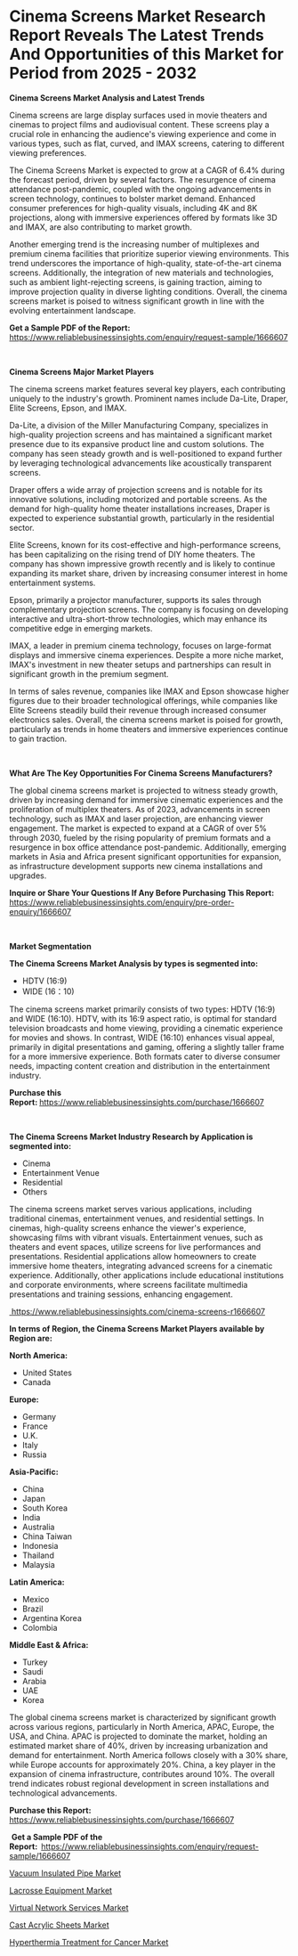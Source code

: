 <p><h1>Cinema Screens Market Research Report Reveals The Latest Trends And Opportunities of this Market for Period from 2025 - 2032</h1></p><p><strong>Cinema Screens Market Analysis and Latest Trends</strong></p>
<p><p>Cinema screens are large display surfaces used in movie theaters and cinemas to project films and audiovisual content. These screens play a crucial role in enhancing the audience's viewing experience and come in various types, such as flat, curved, and IMAX screens, catering to different viewing preferences.</p><p>The Cinema Screens Market is expected to grow at a CAGR of 6.4% during the forecast period, driven by several factors. The resurgence of cinema attendance post-pandemic, coupled with the ongoing advancements in screen technology, continues to bolster market demand. Enhanced consumer preferences for high-quality visuals, including 4K and 8K projections, along with immersive experiences offered by formats like 3D and IMAX, are also contributing to market growth.</p><p>Another emerging trend is the increasing number of multiplexes and premium cinema facilities that prioritize superior viewing environments. This trend underscores the importance of high-quality, state-of-the-art cinema screens. Additionally, the integration of new materials and technologies, such as ambient light-rejecting screens, is gaining traction, aiming to improve projection quality in diverse lighting conditions. Overall, the cinema screens market is poised to witness significant growth in line with the evolving entertainment landscape.</p></p>
<p><strong>Get a Sample PDF of the Report:&nbsp;</strong> <a href="https://www.reliablebusinessinsights.com/enquiry/request-sample/1666607?utm_campaign=100&utm_medium=2&utm_source=Github&utm_content=ia&utm_term=06032025&utm_id=cinema-screens">https://www.reliablebusinessinsights.com/enquiry/request-sample/1666607</a></p>
<p>&nbsp;</p>
<p><strong>Cinema Screens Major Market Players</strong></p>
<p><p>The cinema screens market features several key players, each contributing uniquely to the industry's growth. Prominent names include Da-Lite, Draper, Elite Screens, Epson, and IMAX.</p><p>Da-Lite, a division of the Miller Manufacturing Company, specializes in high-quality projection screens and has maintained a significant market presence due to its expansive product line and custom solutions. The company has seen steady growth and is well-positioned to expand further by leveraging technological advancements like acoustically transparent screens.</p><p>Draper offers a wide array of projection screens and is notable for its innovative solutions, including motorized and portable screens. As the demand for high-quality home theater installations increases, Draper is expected to experience substantial growth, particularly in the residential sector.</p><p>Elite Screens, known for its cost-effective and high-performance screens, has been capitalizing on the rising trend of DIY home theaters. The company has shown impressive growth recently and is likely to continue expanding its market share, driven by increasing consumer interest in home entertainment systems.</p><p>Epson, primarily a projector manufacturer, supports its sales through complementary projection screens. The company is focusing on developing interactive and ultra-short-throw technologies, which may enhance its competitive edge in emerging markets.</p><p>IMAX, a leader in premium cinema technology, focuses on large-format displays and immersive cinema experiences. Despite a more niche market, IMAX's investment in new theater setups and partnerships can result in significant growth in the premium segment.</p><p>In terms of sales revenue, companies like IMAX and Epson showcase higher figures due to their broader technological offerings, while companies like Elite Screens steadily build their revenue through increased consumer electronics sales. Overall, the cinema screens market is poised for growth, particularly as trends in home theaters and immersive experiences continue to gain traction.</p></p>
<p>&nbsp;</p>
<p><strong>What Are The Key Opportunities For Cinema Screens Manufacturers?</strong></p>
<p><p>The global cinema screens market is projected to witness steady growth, driven by increasing demand for immersive cinematic experiences and the proliferation of multiplex theaters. As of 2023, advancements in screen technology, such as IMAX and laser projection, are enhancing viewer engagement. The market is expected to expand at a CAGR of over 5% through 2030, fueled by the rising popularity of premium formats and a resurgence in box office attendance post-pandemic. Additionally, emerging markets in Asia and Africa present significant opportunities for expansion, as infrastructure development supports new cinema installations and upgrades.</p></p>
<p><strong>Inquire or Share Your Questions If Any Before Purchasing This Report:</strong> <a href="https://www.reliablebusinessinsights.com/enquiry/pre-order-enquiry/1666607?utm_campaign=100&utm_medium=2&utm_source=Github&utm_content=ia&utm_term=06032025&utm_id=cinema-screens">https://www.reliablebusinessinsights.com/enquiry/pre-order-enquiry/1666607</a></p>
<p>&nbsp;</p>
<p><strong>Market Segmentation</strong></p>
<p><strong>The Cinema Screens Market Analysis by types is segmented into:</strong></p>
<p><ul><li>HDTV (16:9)</li><li>WIDE (16：10)</li></ul></p>
<p><p>The cinema screens market primarily consists of two types: HDTV (16:9) and WIDE (16:10). HDTV, with its 16:9 aspect ratio, is optimal for standard television broadcasts and home viewing, providing a cinematic experience for movies and shows. In contrast, WIDE (16:10) enhances visual appeal, primarily in digital presentations and gaming, offering a slightly taller frame for a more immersive experience. Both formats cater to diverse consumer needs, impacting content creation and distribution in the entertainment industry.</p></p>
<p><strong>Purchase this Report:&nbsp;</strong><a href="https://www.reliablebusinessinsights.com/purchase/1666607?utm_campaign=100&utm_medium=2&utm_source=Github&utm_content=ia&utm_term=06032025&utm_id=cinema-screens">https://www.reliablebusinessinsights.com/purchase/1666607</a></p>
<p>&nbsp;</p>
<p><strong>The Cinema Screens Market Industry Research by Application is segmented into:</strong></p>
<p><ul><li>Cinema</li><li>Entertainment Venue</li><li>Residential</li><li>Others</li></ul></p>
<p><p>The cinema screens market serves various applications, including traditional cinemas, entertainment venues, and residential settings. In cinemas, high-quality screens enhance the viewer's experience, showcasing films with vibrant visuals. Entertainment venues, such as theaters and event spaces, utilize screens for live performances and presentations. Residential applications allow homeowners to create immersive home theaters, integrating advanced screens for a cinematic experience. Additionally, other applications include educational institutions and corporate environments, where screens facilitate multimedia presentations and training sessions, enhancing engagement.</p></p>
<p><a href="https://www.reliablebusinessinsights.com/cinema-screens-r1666607?utm_campaign=100&utm_medium=2&utm_source=Github&utm_content=ia&utm_term=06032025&utm_id=cinema-screens">&nbsp;https://www.reliablebusinessinsights.com/cinema-screens-r1666607</a></p>
<p><strong>In terms of Region, the Cinema Screens Market Players available by Region are:</strong></p>
<p>
    <p> <strong> North America: </strong>
        <ul>
            <li>United States</li>
            <li>Canada</li>
        </ul>
        </p> 
    <p> <strong> Europe: </strong>
        <ul>
            <li>Germany</li>
            <li>France</li>
            <li>U.K.</li>
            <li>Italy</li>
            <li>Russia</li>
        </ul>
        </p> 
    <p> <strong> Asia-Pacific: </strong>
        <ul>
            <li>China</li>
            <li>Japan</li>
            <li>South Korea</li>
            <li>India</li>
            <li>Australia</li>
            <li>China Taiwan</li>
            <li>Indonesia</li>
            <li>Thailand</li>
            <li>Malaysia</li>
        </ul>
        </p> 
    <p> <strong> Latin America: </strong>
        <ul>
            <li>Mexico</li>
            <li>Brazil</li>
            <li>Argentina Korea</li>
            <li>Colombia</li>
        </ul>
        </p> 
    <p> <strong> Middle East & Africa: </strong>
        <ul>
            <li>Turkey</li>
            <li>Saudi</li>
            <li>Arabia</li>
            <li>UAE</li>
            <li>Korea</li>
        </ul>
    </p>
    </p>
<p><p>The global cinema screens market is characterized by significant growth across various regions, particularly in North America, APAC, Europe, the USA, and China. APAC is projected to dominate the market, holding an estimated market share of 40%, driven by increasing urbanization and demand for entertainment. North America follows closely with a 30% share, while Europe accounts for approximately 20%. China, a key player in the expansion of cinema infrastructure, contributes around 10%. The overall trend indicates robust regional development in screen installations and technological advancements.</p></p>
<p><strong>Purchase this Report: </strong><a href="https://www.reliablebusinessinsights.com/purchase/1666607?utm_campaign=100&utm_medium=2&utm_source=Github&utm_content=ia&utm_term=06032025&utm_id=cinema-screens">https://www.reliablebusinessinsights.com/purchase/1666607</a></p>
<p>&nbsp;<strong>Get a Sample PDF of the Report:&nbsp;&nbsp;</strong><a href="https://www.reliablebusinessinsights.com/enquiry/request-sample/1666607?utm_campaign=100&utm_medium=2&utm_source=Github&utm_content=ia&utm_term=06032025&utm_id=cinema-screens">https://www.reliablebusinessinsights.com/enquiry/request-sample/1666607</a></p>
<p><strong></strong></p>
<p><p><a href="https://github.com/naingbiner7i/Market-Research-Report-List-1/blob/main/vacuum-insulated-pipe-market.md?utm_campaign=100&utm_medium=2&utm_source=Github&utm_content=ia&utm_term=06032025&utm_id=cinema-screens">Vacuum Insulated Pipe Market</a></p><p><a href="https://github.com/siwerhommer97/Market-Research-Report-List-1/blob/main/lacrosse-equipment-market.md?utm_campaign=100&utm_medium=2&utm_source=Github&utm_content=ia&utm_term=06032025&utm_id=cinema-screens">Lacrosse Equipment Market</a></p><p><a href="https://github.com/tabormahay2f/Market-Research-Report-List-1/blob/main/virtual-network-services-market.md?utm_campaign=100&utm_medium=2&utm_source=Github&utm_content=ia&utm_term=06032025&utm_id=cinema-screens">Virtual Network Services Market</a></p><p><a href="https://github.com/sutrejaron/Market-Research-Report-List-1/blob/main/cast-acrylic-sheets-market.md?utm_campaign=100&utm_medium=2&utm_source=Github&utm_content=ia&utm_term=06032025&utm_id=cinema-screens">Cast Acrylic Sheets Market</a></p><p><a href="https://github.com/baatetoshda/Market-Research-Report-List-1/blob/main/hyperthermia-treatment-for-cancer-market.md?utm_campaign=100&utm_medium=2&utm_source=Github&utm_content=ia&utm_term=06032025&utm_id=cinema-screens">Hyperthermia Treatment for Cancer Market</a></p></p>
